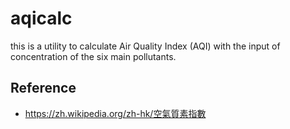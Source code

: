 # aqicalc
this is a utility to calculate Air Quality Index (AQI) with the input of concentration of the six main pollutants.

## Reference

- https://zh.wikipedia.org/zh-hk/空氣質素指數

